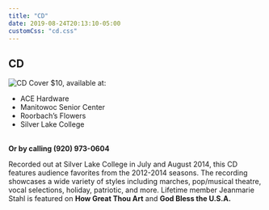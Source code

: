 ```yaml
---
title: "CD"
date: 2019-08-24T20:13:10-05:00
customCss: "cd.css"
---
```


## CD
<img src="MmbCdCover.png" class="portrait" alt="CD Cover" />
$10, available at:

  * ACE Hardware
  * Manitowoc Senior Center
  * Roorbach’s Flowers
  * Silver Lake College
<br /><br />

**Or by calling (920) 973-0604**

Recorded out at Silver Lake College in July and August 2014, this CD features audience favorites from the 2012-2014 seasons. The recording showcases a wide variety of styles including marches, pop/musical theatre, vocal selections, holiday, patriotic, and more. Lifetime member Jeanmarie Stahl is featured on **How Great Thou Art** and **God Bless the U.S.A.**